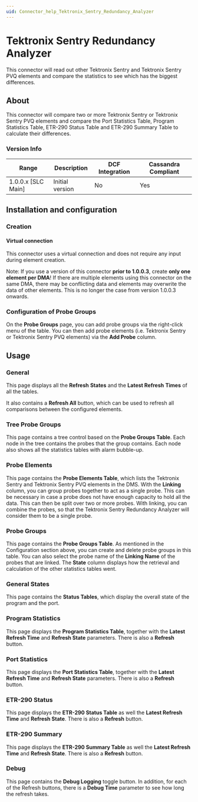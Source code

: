 ```yaml
---
uid: Connector_help_Tektronix_Sentry_Redundancy_Analyzer
---
```


# Tektronix Sentry Redundancy Analyzer

This connector will read out other Tektronix Sentry and Tektronix Sentry PVQ elements and compare the statistics to see which has the biggest differences.

## About

This connector will compare two or more Tektronix Sentry or Tektronix Sentry PVQ elements and compare the Port Statistics Table, Program Statistics Table, ETR-290 Status Table and ETR-290 Summary Table to calculate their differences.

### Version Info

| Range | Description | DCF Integration | Cassandra Compliant |
|----------------------|-----------------|---------------------|-------------------------|
| 1.0.0.x \[SLC Main\] | Initial version | No                  | Yes                     |

## Installation and configuration

### Creation

#### Virtual connection

This connector uses a virtual connection and does not require any input during element creation.

Note: If you use a version of this connector **prior to 1.0.0.3**, create **only one element per DMA**!
If there are multiple elements using this connector on the same DMA, there may be conflicting data and elements may overwrite the data of other elements. This is no longer the case from version 1.0.0.3 onwards.

### Configuration of Probe Groups

On the **Probe Groups** page, you can add probe groups via the right-click menu of the table. You can then add probe elements (i.e. Tektronix Sentry or Tektronix Sentry PVQ elements) via the **Add Probe** column.

## Usage

### General

This page displays all the **Refresh** **States** and the **Latest Refresh** **Times** of all the tables.

It also contains a **Refresh All** button, which can be used to refresh all comparisons between the configured elements.

### Tree Probe Groups

This page contains a tree control based on the **Probe Groups Table**. Each node in the tree contains the probes that the group contains. Each node also shows all the statistics tables with alarm bubble-up.

### Probe Elements

This page contains the **Probe Elements Table**, which lists the Tektronix Sentry and Tektronix Sentry PVQ elements in the DMS. With the **Linking** column, you can group probes together to act as a single probe. This can be necessary in case a probe does not have enough capacity to hold all the data. This can then be split over two or more probes. With linking, you can combine the probes, so that the Tektronix Sentry Redundancy Analyzer will consider them to be a single probe.

### Probe Groups

This page contains the **Probe Groups Table**. As mentioned in the Configuration section above, you can create and delete probe groups in this table. You can also select the probe name of the **Linking Name** of the probes that are linked. The **State** column displays how the retrieval and calculation of the other statistics tables went.

### General States

This page contains the **Status Tables**, which display the overall state of the program and the port.

### Program Statistics

This page displays the **Program Statistics Table**, together with the **Latest Refresh Time** and **Refresh State** parameters. There is also a **Refresh** button.

### Port Statistics

This page displays the **Port Statistics Table**, together with the **Latest Refresh Time** and **Refresh State** parameters. There is also a **Refresh** button.

### ETR-290 Status

This page displays the **ETR-290 Status Table** as well the **Latest Refresh Time** and **Refresh State**. There is also a **Refresh** button.

### ETR-290 Summary

This page displays the **ETR-290 Summary Table** as well the **Latest Refresh Time** and **Refresh State**. There is also a **Refresh** button.

### Debug

This page contains the **Debug Logging** toggle button. In addition, for each of the Refresh buttons, there is a **Debug Time** parameter to see how long the refresh takes.

